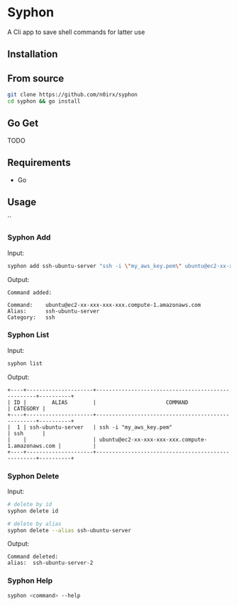 # Syphon

A Cli app to save shell commands for latter use

## Installation

## From source

```bash
git clone https://github.com/n0irx/syphon
cd syphon && go install
```

## Go Get

TODO

## Requirements
- Go

## Usage 
``

### Syphon Add

Input:  

```bash
syphon add ssh-ubuntu-server "ssh -i \"my_aws_key.pem\" ubuntu@ec2-xx-xxx-xxx-xxx.compute-1.amazonaws.com" sshs
```

Output:  

```
Command added:

Command:    ubuntu@ec2-xx-xxx-xxx-xxx.compute-1.amazonaws.com
Alias:      ssh-ubuntu-server
Category:   ssh
```

### Syphon List

Input:  

```bash
syphon list
```

Output:  

```
+----+---------------------+---------------------------------------------------+----------+
| ID |        ALIAS        |                      COMMAND                      | CATEGORY |
+----+---------------------+---------------------------------------------------+----------+
|  1 | ssh-ubuntu-server   | ssh -i "my_aws_key.pem"                           | ssh      |
|    |                     | ubuntu@ec2-xx-xxx-xxx-xxx.compute-1.amazonaws.com |          |
+----+---------------------+---------------------------------------------------+----------+
```

### Syphon Delete

Input:  

```bash
# delete by id
syphon delete id

# delete by alias
syphon delete --alias ssh-ubuntu-server
```

Output:  

```
Command deleted:
alias:  ssh-ubuntu-server-2
```

### Syphon Help

```bash
syphon <command> --help
```